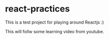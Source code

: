 # react-practices
This is a test project for playing around Reactjs :)

This will follw some learning video from youtube.
